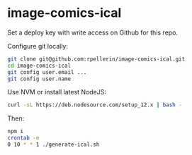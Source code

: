 # image-comics-ical

Set a deploy key with write access on Github for this repo.

Configure git locally:

```bash
git clone git@github.com:rpellerin/image-comics-ical.git
cd image-comics-ical
git config user.email ...
git config user.name
```

Use NVM or install latest NodeJS:

```bash
curl -sL https://deb.nodesource.com/setup_12.x | bash -
```

Then:

```bash
npm i
crontab -e
0 10 * * 1 ./generate-ical.sh
```
